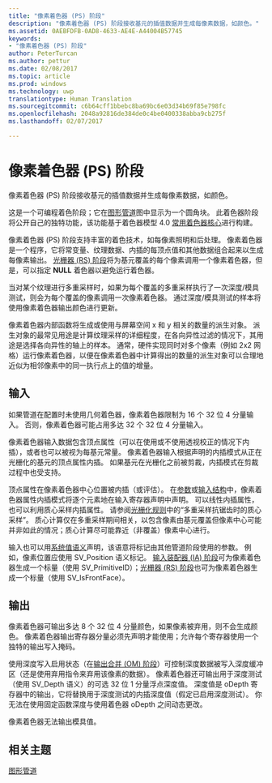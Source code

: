 ```yaml
---
title: "像素着色器 (PS) 阶段"
description: "像素着色器 (PS) 阶段接收基元的插值数据并生成每像素数据，如颜色。"
ms.assetid: 0AEBFDFB-0AD8-4633-AE4E-A44004B57745
keywords:
- "像素着色器 (PS) 阶段"
author: PeterTurcan
ms.author: pettur
ms.date: 02/08/2017
ms.topic: article
ms.prod: windows
ms.technology: uwp
translationtype: Human Translation
ms.sourcegitcommit: c6b64cff1bbebc8ba69bc6e03d34b69f85e798fc
ms.openlocfilehash: 2048a92816de384de0c4be0400338abba9cb275f
ms.lasthandoff: 02/07/2017

---
```


# <a name="pixel-shader-ps-stage"></a>像素着色器 (PS) 阶段


像素着色器 (PS) 阶段接收基元的插值数据并生成每像素数据，如颜色。

这是一个可编程着色阶段；它在[图形管道](graphics-pipeline.md)图中显示为一个圆角块。 此着色器阶段将公开自己的独特功能，该功能基于着色器模型 4.0 [常用着色器核心](https://msdn.microsoft.com/library/windows/desktop/bb509580)进行构建。

像素着色器 (PS) 阶段支持丰富的着色技术，如每像素照明和后处理。 像素着色器是一个程序，它将常变量、纹理数据、内插的每顶点值和其他数据组合起来以生成每像素输出。 [光栅器 (RS) 阶段](rasterizer-stage--rs-.md)将为基元覆盖的每个像素调用一个像素着色器，但是，可以指定 **NULL** 着色器以避免运行着色器。

当对某个纹理进行多重采样时，如果为每个覆盖的多重采样执行了一次深度/模具测试，则会为每个覆盖的像素调用一次像素着色器。 通过深度/模具测试的样本将使用像素着色器输出颜色进行更新。

像素着色器内部函数将生成或使用与屏幕空间 x 和 y 相关的数量的派生对象。 派生对象的最常见用途是计算纹理采样的详细程度，在各向异性过滤的情况下，其用途是选择各向异性的轴上的样本。 通常，硬件实现同时对多个像素（例如 2x2 网格）运行像素着色器，以便在像素着色器中计算得出的数量的派生对象可以合理地近似为相邻像素中的同一执行点上的值的增量。

## <a name="span-idinputsspanspan-idinputsspanspan-idinputsspaninputs"></a><span id="Inputs"></span><span id="inputs"></span><span id="INPUTS"></span>输入


如果管道在配置时未使用几何着色器，像素着色器限制为 16 个 32 位 4 分量输入。 否则，像素着色器可能占用多达 32 个 32 位 4 分量输入。

像素着色器输入数据包含顶点属性（可以在使用或不使用透视校正的情况下内插），或者也可以被视为每基元常量。 像素着色器输入根据声明的内插模式从正在光栅化的基元的顶点属性内插。 如果基元在光栅化之前被剪裁，内插模式在剪裁过程中也受支持。

顶点属性在像素着色器中心位置被内插（或评估）。 在[参数](https://msdn.microsoft.com/library/windows/desktop/bb509606)或[输入结构](https://msdn.microsoft.com/library/windows/desktop/bb509668)中，像素着色器属性内插模式将逐个元素地在输入寄存器声明中声明。 可以线性内插属性，也可以利用质心采样内插属性。 请参阅[光栅化规则](rasterization-rules.md)中的“多重采样抗锯齿时的质心采样”。 质心计算仅在多重采样期间相关，以包含像素由基元覆盖但像素中心可能并非如此的情况；质心计算尽可能靠近（非覆盖）像素中心进行。

输入也可以用[系统值语义](https://msdn.microsoft.com/library/windows/desktop/bb509647)声明，该语意将标记由其他管道阶段使用的参数。 例如，像素位置应使用 SV\_Position 语义标记。 [输入装配器 (IA) 阶段](input-assembler-stage--ia-.md)可为像素着色器生成一个标量（使用 SV\_PrimitiveID）；[光栅器 (RS) 阶段](rasterizer-stage--rs-.md)也可为像素着色器生成一个标量（使用 SV\_IsFrontFace）。

## <a name="span-idoutputsspanspan-idoutputsspanspan-idoutputsspanoutputs"></a><span id="Outputs"></span><span id="outputs"></span><span id="OUTPUTS"></span>输出


像素着色器可输出多达 8 个 32 位 4 分量颜色，如果像素被弃用，则不会生成颜色。 像素着色器输出寄存器分量必须先声明才能使用；允许每个寄存器使用一个独特的输出写入掩码。

使用深度写入启用状态（在[输出合并 (OM) 阶段](output-merger-stage--om-.md)）可控制深度数据被写入深度缓冲区（还是使用弃用指令来弃用该像素的数据）。 像素着色器还可输出用于深度测试（使用 SV\_Depth 语义）的可选 32 位 1 分量浮点深度值。 深度值是 oDepth 寄存器中的输出，它将替换用于深度测试的内插深度值（假定已启用深度测试）。 你无法在使用固定函数深度与使用着色器 oDepth 之间动态更改。

像素着色器无法输出模具值。

## <a name="span-idrelated-topicsspanrelated-topics"></a><span id="related-topics"></span>相关主题


[图形管道](graphics-pipeline.md)

 

 





